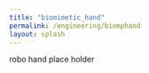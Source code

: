 ```yaml
---
title: "biomimetic_hand"
permalink: /engineering/biomphand
layout: splash
---
```


robo hand place holder